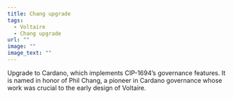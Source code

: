 ```yaml
---
title: Chang upgrade
tags:
  - Voltaire
  - Chang upgrade
url: ""
image: ""
image_text: ""
---
```


Upgrade to Cardano, which implements CIP-1694’s governance features. It is named in honor of Phil Chang, a pioneer in Cardano governance whose work was crucial to the early design of Voltaire.
